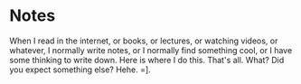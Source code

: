 # Notes

When I read in the internet, or books, or lectures, or watching videos, or whatever, I normally write notes, or I normally find something cool, or I have some thinking to write down. Here is where I do this. That's all. What? Did you expect something else? Hehe. =].
